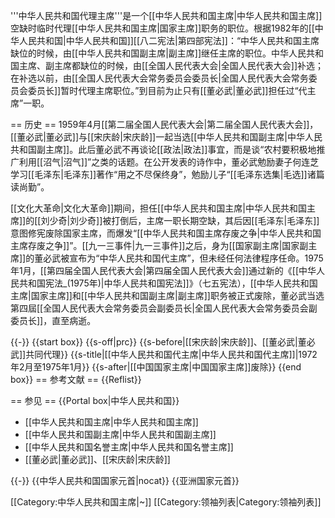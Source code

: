 '''中华人民共和国代理主席'''是一个[[中华人民共和国主席|中华人民共和国主席]]空缺时临时代理[[中华人民共和国主席|国家主席]]职务的职位。根据1982年的[[中华人民共和国|中华人民共和国]][[八二宪法|第四部宪法]]：“中华人民共和国主席缺位的时候，由[[中华人民共和国副主席|副主席]]继任主席的职位。中华人民共和国主席、副主席都缺位的时候，由[[全国人民代表大会|全国人民代表大会]]补选；在补选以前，由[[全国人民代表大会常务委员会委员长|全国人民代表大会常务委员会委员长]]暂时代理主席职位。”到目前为止只有[[董必武|董必武]]担任过“代主席”一职。

== 历史 ==
1959年4月[[第二届全国人民代表大会|第二届全国人民代表大会]]，[[董必武|董必武]]与[[宋庆龄|宋庆龄]]一起当选[[中华人民共和国副主席|中华人民共和国副主席]]。此后董必武不再谈论[[政法|政法]]事宜，而是谈“农村要积极地推广利用[[沼气|沼气]]”之类的话题。在公开发表的诗作中，董必武勉励妻子何连芝学习[[毛泽东|毛泽东]]著作“用之不尽保终身”，勉励儿子“[[毛泽东选集|毛选]]诸篇读尚勤”。

[[文化大革命|文化大革命]]期间，担任[[中华人民共和国主席|中华人民共和国主席]]的[[刘少奇|刘少奇]]被打倒后，主席一职长期空缺，其后因[[毛泽东|毛泽东]]意图修宪废除国家主席，而爆发“[[中华人民共和国主席存废之争|中华人民共和国主席存废之争]]”。[[九一三事件|九一三事件]]之后，身为[[国家副主席|国家副主席]]的董必武被宣布为“中华人民共和国代主席”，但未经任何法律程序任命。1975年1月，[[第四届全国人民代表大会|第四届全国人民代表大会]]通过新的《[[中华人民共和国宪法_(1975年)|中华人民共和国宪法]]》（七五宪法），[[中华人民共和国主席|国家主席]]和[[中华人民共和国副主席|副主席]]职务被正式废除，董必武当选第四屆[[全国人民代表大会常务委员会副委员长|全国人民代表大会常务委员会副委员长]]，直至病逝。


{{-}}
{{start box}}
{{s-off|prc}}
{{s-before|[[宋庆龄|宋庆龄]]、[[董必武|董必武]]共同代理}}
{{s-title|[[中华人民共和国代主席|中华人民共和国代主席]]|1972年2月至1975年1月}}
{{s-after|[[中国国家主席|中国国家主席]]废除}}
{{end box}}
== 参考文献 ==
{{Reflist}}

== 参见 ==
{{Portal box|中华人民共和国}}
* [[中华人民共和国主席|中华人民共和国主席]]
* [[中华人民共和国副主席|中华人民共和国副主席]]
* [[中华人民共和国名誉主席|中华人民共和国名誉主席]]
* [[董必武|董必武]]、[[宋庆龄|宋庆龄]]

{{-}}
{{中华人民共和国国家元首|nocat}}
{{亚洲国家元首}}

[[Category:中华人民共和国主席|~]]
[[Category:领袖列表|Category:领袖列表]]